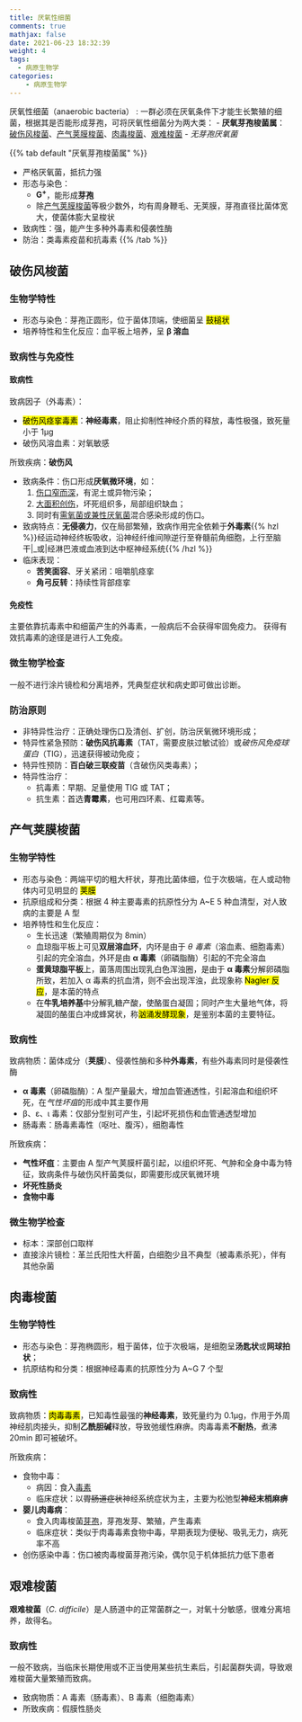 ```yaml
---
title: 厌氧性细菌
comments: true
mathjax: false
date: 2021-06-23 18:32:39
weight: 4
tags:
  - 病原生物学
categories:
    - 病原生物学
---
```


厌氧性细菌（anaerobic bacteria）
: 一群必须在厌氧条件下才能生长繁殖的细菌，根据其是否能形成芽孢，可将厌氧性细菌分为两大类：
    - **厌氧芽孢梭菌属**：[破伤风梭菌](#破伤风梭菌)、[产气荚膜梭菌](#产气荚膜梭菌)、[肉毒梭菌](#肉毒梭菌)、[艰难梭菌](#艰难梭菌)
    - *无芽孢厌氧菌*

<!--more-->

{{% tab default "厌氧芽孢梭菌属" %}}
- 严格厌氧菌，抵抗力强
- 形态与染色：
    - **G<sup>+</sup>**，能形成**芽孢**
    - 除[产气荚膜梭菌](#产气荚膜梭菌)等极少数外，均有周身鞭毛、无荚膜，芽孢直径比菌体宽大，使菌体膨大呈梭状
- 致病性：强，能产生多种外毒素和侵袭性酶
- 防治：类毒素疫苗和抗毒素
{{% /tab %}}

## 破伤风梭菌

### 生物学特性

- 形态与染色：芽孢正圆形，位于菌体顶端，使细菌呈 <mark>鼓槌状</mark>
- 培养特性和生化反应：血平板上培养，呈 **β 溶血**

### 致病性与免疫性

#### 致病性

致病因子（外毒素）：
- <mark>破伤风痉挛毒素</mark>：**神经毒素**，阻止抑制性神经介质的释放，毒性极强，致死量小于 1μg
- 破伤风溶血素：对氧敏感

所致疾病：**破伤风**
- 致病条件：伤口形成**厌氧微环境**，如：
    1. <ins>伤口窄而深</ins>，有泥土或异物污染；
    2. <ins>大面积创伤</ins>，坏死组织多，局部组织缺血；
    3. 同时有<ins>需氧菌或兼性厌氧菌</ins>混合感染形成的伤口。
- 致病特点：**无侵袭力**，仅在局部繁殖，致病作用完全依赖于**外毒素**{{% hzl %}}经运动神经终板吸收，沿神经纤维间隙逆行至脊髓前角细胞，上行至脑干|_或|经淋巴液或血液到达中枢神经系统{{% /hzl %}}
- 临床表现：
    - **苦笑面容**、牙关紧闭：咀嚼肌痉挛
    - **角弓反转**：持续性背部痉挛

#### 免疫性

主要依靠抗毒素中和细菌产生的外毒素，一般病后不会获得牢固免疫力。
获得有效抗毒素的途径是进行人工免疫。

### 微生物学检查

一般不进行涂片镜检和分离培养，凭典型症状和病史即可做出诊断。

### 防治原则

- 非特异性治疗：正确处理伤口及清创、扩创，防治厌氧微环境形成；
- 特异性紧急预防：**破伤风抗毒素**（TAT，需要皮肤过敏试验）或*破伤风免疫球蛋白*（TIG），迅速获得被动免疫；
- 特异性预防：**百白破三联疫苗**（含破伤风类毒素）；
- 特异性治疗：
    - 抗毒素：早期、足量使用 TIG 或 TAT；
    - 抗生素：首选**青霉素**，也可用四环素、红霉素等。

## 产气荚膜梭菌

### 生物学特性

- 形态与染色：两端平切的粗大杆状，芽孢比菌体细，位于次极端，在人或动物体内可见明显的 <mark>荚膜</mark>
- 抗原组成和分类：根据 4 种主要毒素的抗原性分为 A\~E 5 种血清型，对人致病的主要是 A 型
- 培养特性和生化反应：
    - 生长迅速（繁殖周期仅为 8min）
    - 血琼脂平板上可见**双层溶血环**，内环是由于 *θ 毒素*（溶血素、细胞毒素）引起的完全溶血，外环是由 **α 毒素**（卵磷脂酶）引起的不完全溶血
    - **蛋黄琼脂平板**上，菌落周围出现乳白色浑浊圈，是由于 **α 毒素**分解卵磷脂所致，若加入 α 毒素的抗血清，则不会出现浑浊，此现象称 <mark>Nagler 反应</mark>，是本菌的特点
    - 在**牛乳培养基**中分解乳糖产酸，使酪蛋白凝固；同时产生大量地气体，将凝固的酪蛋白冲成蜂窝状，称<mark>汹涌发酵现象</mark>，是鉴别本菌的主要特征。

### 致病性

致病物质：菌体成分（**荚膜**）、侵袭性酶和多种**外毒素**，有些外毒素同时是侵袭性酶
- **α 毒素**（卵磷脂酶）：A 型产量最大，增加血管通透性，引起溶血和组织坏死，在*气性坏疽*的形成中其主要作用
- β、ε、ι 毒素：仅部分型别可产生，引起坏死损伤和血管通透型增加
- 肠毒素：肠毒素毒性（呕吐、腹泻），细胞毒性

所致疾病：
- **气性坏疽**：主要由 A 型产气荚膜杆菌引起，以组织坏死、气肿和全身中毒为特征，致病条件与破伤风杆菌类似，即需要形成厌氧微环境
- **坏死性肠炎**
- **食物中毒**

### 微生物学检查

- 标本：深部创口取样
- 直接涂片镜检：革兰氏阳性大杆菌，白细胞少且不典型（被毒素杀死），伴有其他杂菌

## 肉毒梭菌

### 生物学特性

- 形态与染色：芽孢椭圆形，粗于菌体，位于次极端，是细胞呈**汤匙状**或**网球拍状**；
- 抗原结构和分类：根据神经毒素的抗原性分为 A\~G 7 个型

### 致病性

致病物质：<mark>肉毒毒素</mark>，已知毒性最强的**神经毒素**，致死量约为 0.1μg，作用于外周神经肌肉接头，抑制**乙酰胆碱**释放，导致弛缓性麻痹。肉毒毒素**不耐热**，煮沸 20min 即可被破坏。

所致疾病：
- 食物中毒：
    - 病因：食入<ins>毒素</ins>
    - 临床症状：以~~胃肠道症状~~神经系统症状为主，主要为松弛型**神经末梢麻痹**
- **婴儿肉毒病**：
    - 食入肉毒梭菌<ins>芽孢</ins>，芽孢发芽、繁殖，产生毒素
    - 临床症状：类似于肉毒毒素食物中毒，早期表现为便秘、吸乳无力，病死率不高
- 创伤感染中毒：伤口被肉毒梭菌芽孢污染，偶尔见于机体抵抗力低下患者

## 艰难梭菌

**艰难梭菌**（*C. difficile*）是人肠道中的正常菌群之一，对氧十分敏感，很难分离培养，故得名。

### 致病性

一般不致病，当临床长期使用或不正当使用某些抗生素后，引起菌群失调，导致艰难梭菌大量繁殖而致病。

- 致病物质：A 毒素（肠毒素）、B 毒素（细胞毒素）
- 所致疾病：假膜性肠炎

